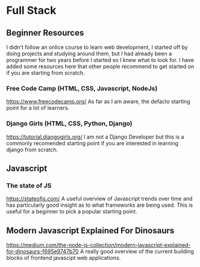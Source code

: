 # Full Stack
## Beginner Resources
I didn't follow an onlice course to learn web development, I started off by
doing projects and studying around them, but I had already been a programmer
for two years before I started so I knew what to look for. I have added some 
resources here that other people recommend to get started on if you are starting from scratch.
### Free Code Camp (HTML, CSS, Javascript, NodeJs)
https://www.freecodecamp.org/
As far as I am aware, the defacto starting point for a lot of learners.
### Django Girls (HTML, CSS, Python, Django)
https://tutorial.djangogirls.org/
I am not a Django Developer but this is a commonly recomended starting point if
you are interested in learning django from scratch.
## Javascript
### The state of JS
https://stateofjs.com/
A useful overview of Javascript trends over time and has particularly good
insight as to what frameworks are being used. This is useful for a beginner to
pick a popular starting point.
## Modern Javascript Explained For Dinosaurs
https://medium.com/the-node-js-collection/modern-javascript-explained-for-dinosaurs-f695e9747b70
A really good overview of the current building blocks of frontend javascipt web applications.
